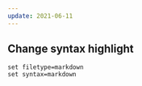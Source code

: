 ```yaml
---
update: 2021-06-11
---
```


## Change syntax highlight

```vim
set filetype=markdown
set syntax=markdown
```

